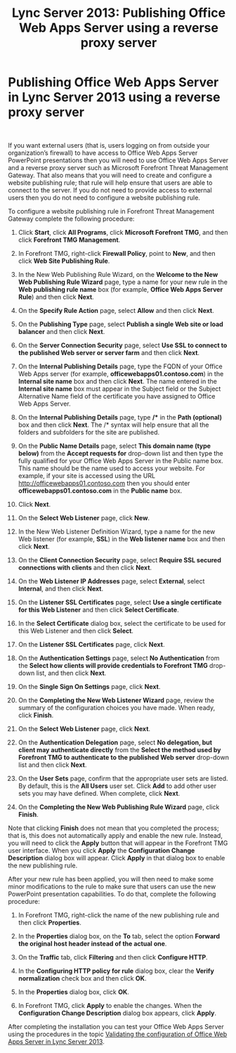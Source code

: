 ﻿---
title: 'Lync Server 2013: Publishing Office Web Apps Server using a reverse proxy server'
TOCTitle: Publishing Office Web Apps Server using a reverse proxy server
ms:assetid: 0babe39f-c4b9-46f0-995a-33dc99c2be03
ms:mtpsurl: https://technet.microsoft.com/en-us/library/JJ204665(v=OCS.15)
ms:contentKeyID: 48183384
ms.date: 07/23/2014
mtps_version: v=OCS.15
---

# Publishing Office Web Apps Server in Lync Server 2013 using a reverse proxy server

 


If you want external users (that is, users logging on from outside your organization’s firewall) to have access to Office Web Apps Server PowerPoint presentations then you will need to use Office Web Apps Server and a reverse proxy server such as Microsoft Forefront Threat Management Gateway. That also means that you will need to create and configure a website publishing rule; that rule will help ensure that users are able to connect to the server. If you do not need to provide access to external users then you do not need to configure a website publishing rule.

To configure a website publishing rule in Forefront Threat Management Gateway complete the following procedure:

1.  Click **Start**, click **All Programs**, click **Microsoft Forefront TMG**, and then click **Forefront TMG Management**.

2.  In Forefront TMG, right-click **Firewall Policy**, point to **New**, and then click **Web Site Publishing Rule**.

3.  In the New Web Publishing Rule Wizard, on the **Welcome to the New Web Publishing Rule Wizard** page, type a name for your new rule in the **Web publishing rule name** box (for example, **Office Web Apps Server Rule**) and then click **Next**.

4.  On the **Specify Rule Action** page, select **Allow** and then click **Next**.

5.  On the **Publishing Type** page, select **Publish a single Web site or load balancer** and then click **Next**.

6.  On the **Server Connection Security** page, select **Use SSL to connect to the published Web server or server farm** and then click **Next**.

7.  On the **Internal Publishing Details** page, type the FQDN of your Office Web Apps server (for example, **officewebapps01.contoso.com**) in the **Internal site name** box and then click **Next**. The name entered in the **Internal site name** box must appear in the Subject field or the Subject Alternative Name field of the certificate you have assigned to Office Web Apps Server.

8.  On the **Internal Publishing Details** page, type **/\*** in the **Path (optional)** box and then click **Next**. The /\* syntax will help ensure that all the folders and subfolders for the site are published.

9.  On the **Public Name Details** page, select **This domain name (type below)** from the **Accept requests for** drop-down list and then type the fully qualified for your Office Web Apps Server in the Public name box. This name should be the name used to access your website. For example, if your site is accessed using the URL http://officewebapps01.contoso.com then you should enter **officewebapps01.contoso.com** in the **Public name** box.

10. Click **Next**.

11. On the **Select Web Listener** page, click **New**.

12. In the New Web Listener Definition Wizard, type a name for the new Web listener (for example, **SSL**) in the **Web listener name** box and then click **Next**.

13. On the **Client Connection Security** page, select **Require SSL secured connections with clients** and then click **Next**.

14. On the **Web Listener IP Addresses** page, select **External**, select **Internal**, and then click **Next**.

15. On the **Listener SSL Certificates** page, select **Use a single certificate for this Web Listener** and then click **Select Certificate**.

16. In the **Select Certificate** dialog box, select the certificate to be used for this Web Listener and then click **Select**.

17. On the **Listener SSL Certificates** page, click **Next**.

18. On the **Authentication Settings** page, select **No Authentication** from the **Select how clients will provide credentials to Forefront TMG** drop-down list, and then click **Next**.

19. On the **Single Sign On Settings** page, click **Next**.

20. On the **Completing the New Web Listener Wizard** page, review the summary of the configuration choices you have made. When ready, click **Finish**.

21. On the **Select Web Listener** page, click **Next**.

22. On the **Authentication Delegation** page, select **No delegation, but client may authenticate directly** from the **Select the method used by Forefront TMG to authenticate to the published Web server** drop-down list and then click **Next**.

23. On the **User Sets** page, confirm that the appropriate user sets are listed. By default, this is the **All Users** user set. Click **Add** to add other user sets you may have defined. When complete, click **Next**.

24. On the **Completing the New Web Publishing Rule Wizard** page, click **Finish**.

Note that clicking **Finish** does not mean that you completed the process; that is, this does not automatically apply and enable the new rule. Instead, you will need to click the **Apply** button that will appear in the Forefront TMG user interface. When you click **Apply** the **Configuration Change Description** dialog box will appear. Click **Apply** in that dialog box to enable the new publishing rule.

After your new rule has been applied, you will then need to make some minor modifications to the rule to make sure that users can use the new PowerPoint presentation capabilities. To do that, complete the following procedure:

1.  In Forefront TMG, right-click the name of the new publishing rule and then click **Properties**.

2.  In the **Properties** dialog box, on the **To** tab, select the option **Forward the original host header instead of the actual one**.

3.  On the **Traffic** tab, click **Filtering** and then click **Configure HTTP**.

4.  In the **Configuring HTTP policy for rule** dialog box, clear the **Verify normalization** check box and then click **OK**.

5.  In the **Properties** dialog box, click **OK**.

6.  In Forefront TMG, click **Apply** to enable the changes. When the **Configuration Change Description** dialog box appears, click **Apply**.

After completing the installation you can test your Office Web Apps Server using the procedures in the topic [Validating the configuration of Office Web Apps Server in Lync Server 2013](lync-server-2013-validating-the-configuration-of-office-web-apps-server.md).


